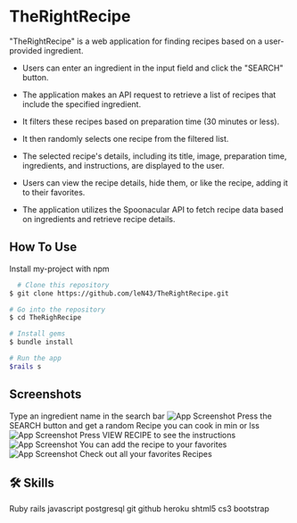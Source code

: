 
# TheRightRecipe

"TheRightRecipe" is a web application for finding recipes based on a user-provided ingredient.

- Users can enter an ingredient in the input field and click the "SEARCH" button.
- The application makes an API request to retrieve a list of recipes that include the specified ingredient.
- It filters these recipes based on preparation time (30 minutes or less).
 - It then randomly selects one recipe from the filtered list.
- The selected recipe's details, including its title, image, preparation time, ingredients, and instructions, are displayed to the user.
- Users can view the recipe details, hide them, or like the recipe, adding it to their favorites.


- The application utilizes the Spoonacular API to fetch recipe data based on ingredients and retrieve recipe details.

## How To Use

Install my-project with npm

```bash
  # Clone this repository
$ git clone https://github.com/leN43/TheRightRecipe.git

# Go into the repository
$ cd TheRighRecipe

# Install gems
$ bundle install

# Run the app
$rails s


```
    
## Screenshots
Type an ingredient name in the search bar
![App Screenshot](https://via.placeholder.com/468x300?text=App+Screenshot+Here)
Press the SEARCH button and get a random Recipe you can cook in 
 min or lss
![App Screenshot](https://via.placeholder.com/468x300?text=App+Screenshot+Here)
Press VIEW RECIPE to see the instructions
![App Screenshot](https://via.placeholder.com/468x300?text=App+Screenshot+Here)
You can add the recipe to your favorites 
![App Screenshot](https://via.placeholder.com/468x300?text=App+Screenshot+Here)
Check out all your favorites Recipes

## 🛠 Skills
Ruby rails javascript postgresql git github heroku shtml5 cs3 bootstrap
